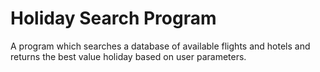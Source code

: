 # Holiday Search Program
A program which searches a database of available flights and hotels and returns the best value holiday based on user parameters.

